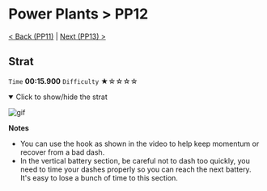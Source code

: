 # Power Plants > PP12

[< Back (PP11)](https://github.com/Doublevil/scbspeedrun/blob/main/levels/PP/PP11.md) | [Next (PP13) >](https://github.com/Doublevil/scbspeedrun/blob/main/levels/PP/PP13.md)

## Strat

`Time` **00:15.900** `Difficulty` ★☆☆☆☆
<details open>
  <summary>Click to show/hide the strat</summary>

  ![gif](https://github.com/Doublevil/scbspeedrun/blob/main/media/levels/PP/PP12_Strat.webp)

  **Notes**
  - You can use the hook as shown in the video to help keep momentum or recover from a bad dash.
  - In the vertical battery section, be careful not to dash too quickly, you need to time your dashes properly so you can reach the next battery. It's easy to lose a bunch of time to this section.
</details>
